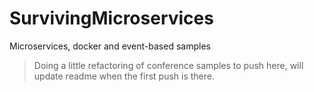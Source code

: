 # SurvivingMicroservices
Microservices, docker and event-based samples 

> Doing a little refactoring of conference samples to push here, will update readme when the first push is there.
